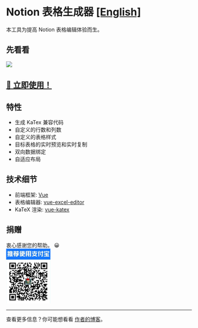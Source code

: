<!--
 * @Author: your name
 * @Date: 2020-08-13 18:03:43
 * @LastEditTime: 2020-08-13 18:07:56
 * @LastEditors: Please set LastEditors
 * @Description: In User Settings Edit
 * @FilePath: \notion-table\README-ZH.MD
-->

# Notion 表格生成器 [[English]](https://github.com/reycn/notion-table/blob/master/README.MD)

本工具为提高 Notion 表格编辑体验而生。

## 先看看
  ![](https://github.com/reycn/notion-table/blob/master/img/preview.gif?raw=true)

## [🎈 立即使用！](https://tab.quoth.win/)

## 特性

- 生成 KaTex 兼容代码
- 自定义的行数和列数
- 自定义的表格样式
- 目标表格的实时预览和实时复制
- 双向数据绑定
- 自适应布局

## 技术细节

- 前端框架: [Vue](https://github.com/vuejs/vue)
- 表格编辑器: [vue-excel-editor](https://github.com/cscan/vue-excel-editor)
- KaTeX 渲染: [vue-katex](https://github.com/lucpotage/vue-katex)

## 捐赠

衷心感谢您的帮助。 😀  
<img src="https://github.com/reycn/notion-table/blob/master/img/donate.jpg?raw=true" width="120">

---

查看更多信息？你可能想看看 [作者的博客](https://quoth.win/)。